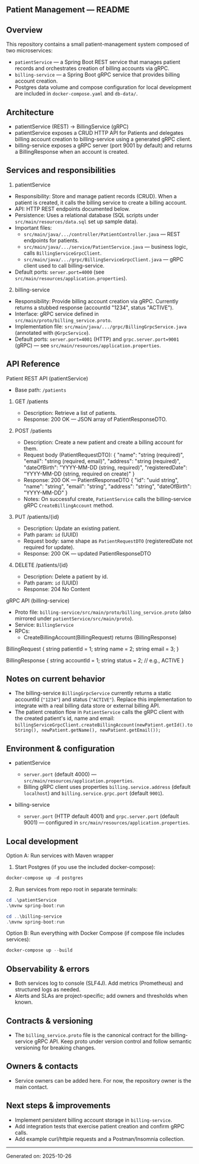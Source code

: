 ## Patient Management — README

Overview
--------
This repository contains a small patient-management system composed of two microservices:

- `patientService` — a Spring Boot REST service that manages patient records and orchestrates creation of billing accounts via gRPC.
- `billing-service` — a Spring Boot gRPC service that provides billing account creation.
- Postgres data volume and compose configuration for local development are included in `docker-compose.yaml` and `db-data/`.

Architecture
------------
- patientService (REST) -> BillingService (gRPC)
- patientService exposes a CRUD HTTP API for Patients and delegates billing account creation to billing-service using a generated gRPC client.
- billing-service exposes a gRPC server (port 9001 by default) and returns a BillingResponse when an account is created.

Services and responsibilities
-----------------------------

1) patientService
  - Responsibility: Store and manage patient records (CRUD). When a patient is created, it calls the billing service to create a billing account.
  - API: HTTP REST endpoints documented below.
  - Persistence: Uses a relational database (SQL scripts under `src/main/resources/data.sql` set up sample data).
  - Important files:
    - `src/main/java/.../controller/PatientController.java` — REST endpoints for patients.
    - `src/main/java/.../service/PatientService.java` — business logic, calls `BillingServiceGrpcClient`.
    - `src/main/java/.../grpc/BillingServiceGrpcClient.java` — gRPC client used to call billing-service.
  - Default ports: `server.port=4000` (see `src/main/resources/application.properties`).

2) billing-service
  - Responsibility: Provide billing account creation via gRPC. Currently returns a stubbed response (accountId "1234", status "ACTIVE").
  - Interface: gRPC service defined in `src/main/proto/billing_service.proto`.
  - Implementation file: `src/main/java/.../grpc/BillingGrpcService.java` (annotated with `@GrpcService`).
  - Default ports: `server.port=4001` (HTTP) and `grpc.server.port=9001` (gRPC) — see `src/main/resources/application.properties`.

API Reference
-------------

Patient REST API (patientService)

- Base path: `/patients`

1) GET /patients
   - Description: Retrieve a list of patients.
   - Response: 200 OK — JSON array of PatientResponseDTO.

2) POST /patients
   - Description: Create a new patient and create a billing account for them.
   - Request body (PatientRequestDTO):
     {
       "name": "string (required)",
       "email": "string (required, email)",
       "address": "string (required)",
       "dateOfBirth": "YYYY-MM-DD (string, required)",
       "registeredDate": "YYYY-MM-DD (string, required on create)"
     }
   - Response: 200 OK — PatientResponseDTO
     {
       "id": "uuid string",
       "name": "string",
       "email": "string",
       "address": "string",
       "dateOfBirth": "YYYY-MM-DD"
     }
   - Notes: On successful create, `PatientService` calls the billing-service gRPC `CreateBillingAccount` method.

3) PUT /patients/{id}
   - Description: Update an existing patient.
   - Path param: `id` (UUID)
   - Request body: same shape as `PatientRequestDTO` (registeredDate not required for update).
   - Response: 200 OK — updated PatientResponseDTO

4) DELETE /patients/{id}
   - Description: Delete a patient by id.
   - Path param: `id` (UUID)
   - Response: 204 No Content

gRPC API (billing-service)

- Proto file: `billing-service/src/main/proto/billing_service.proto` (also mirrored under `patientService/src/main/proto`).
- Service: `BillingService`
- RPCs:
  - CreateBillingAccount(BillingRequest) returns (BillingResponse)

BillingRequest
{
  string patientId = 1;
  string name = 2;
  string email = 3;
}

BillingResponse
{
  string accountId = 1;
  string status = 2; // e.g., ACTIVE
}

Notes on current behavior
-------------------------
- The billing-service `BillingGrpcService` currently returns a static accountId (`"1234"`) and status (`"ACTIVE"`). Replace this implementation to integrate with a real billing data store or external billing API.
- The patient creation flow in `PatientService` calls the gRPC client with the created patient's id, name and email:
  `billingServiceGrpcClient.createBillingAccount(newPatient.getId().toString(), newPatient.getName(), newPatient.getEmail());`

Environment & configuration
---------------------------
- patientService
  - `server.port` (default 4000) — `src/main/resources/application.properties`.
  - Billing gRPC client uses properties `billing.service.address` (default `localhost`) and `billing.service.grpc.port` (default `9001`).

- billing-service
  - `server.port` (HTTP default 4001) and `grpc.server.port` (default 9001) — configured in `src/main/resources/application.properties`.

Local development
-----------------
Option A: Run services with Maven wrapper

1. Start Postgres (if you use the included docker-compose):

```powershell
docker-compose up -d postgres
```

2. Run services from repo root in separate terminals:

```powershell
cd .\patientService
.\mvnw spring-boot:run

cd ..\billing-service
.\mvnw spring-boot:run
```

Option B: Run everything with Docker Compose (if compose file includes services):

```powershell
docker-compose up --build
```

Observability & errors
----------------------
- Both services log to console (SLF4J). Add metrics (Prometheus) and structured logs as needed.
- Alerts and SLAs are project-specific; add owners and thresholds when known.

Contracts & versioning
----------------------
- The `billing_service.proto` file is the canonical contract for the billing-service gRPC API. Keep proto under version control and follow semantic versioning for breaking changes.

Owners & contacts
------------------
- Service owners can be added here. For now, the repository owner is the main contact.

Next steps & improvements
-------------------------
- Implement persistent billing account storage in `billing-service`.
- Add integration tests that exercise patient creation and confirm gRPC calls.
- Add example curl/httpie requests and a Postman/Insomnia collection.

---
Generated on: 2025-10-26
